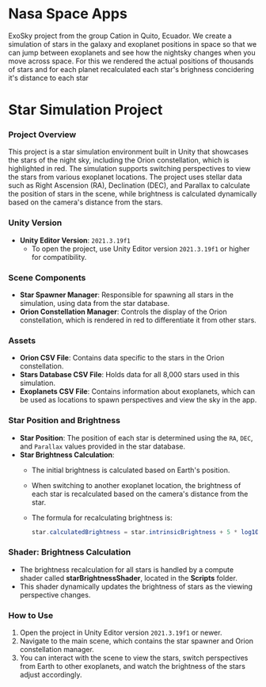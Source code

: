 # Nasa Space Apps 
 ExoSky project from the group Cation in Quito, Ecuador. We create a simulation of stars in the galaxy and exoplanet positions in space so that we can jump between exoplanets and see how the nightsky changes when you move across space. For this we rendered the actual positions of thousands of stars and for each planet recalculated each star's brighness concidering it's distance to each star

# Star Simulation Project

### Project Overview
This project is a star simulation environment built in Unity that showcases the stars of the night sky, including the Orion constellation, which is highlighted in red. The simulation supports switching perspectives to view the stars from various exoplanet locations. The project uses stellar data such as Right Ascension (RA), Declination (DEC), and Parallax to calculate the position of stars in the scene, while brightness is calculated dynamically based on the camera's distance from the stars.

### Unity Version
- **Unity Editor Version**: `2021.3.19f1`
  - To open the project, use Unity Editor version `2021.3.19f1` or higher for compatibility.

### Scene Components
- **Star Spawner Manager**: Responsible for spawning all stars in the simulation, using data from the star database.
- **Orion Constellation Manager**: Controls the display of the Orion constellation, which is rendered in red to differentiate it from other stars.

### Assets
- **Orion CSV File**: Contains data specific to the stars in the Orion constellation.
- **Stars Database CSV File**: Holds data for all 8,000 stars used in this simulation.
- **Exoplanets CSV File**: Contains information about exoplanets, which can be used as locations to spawn perspectives and view the sky in the app.

### Star Position and Brightness
- **Star Position**: The position of each star is determined using the `RA`, `DEC`, and `Parallax` values provided in the star database.
- **Star Brightness Calculation**:
  - The initial brightness is calculated based on Earth's position.
  - When switching to another exoplanet location, the brightness of each star is recalculated based on the camera's distance from the star.
  - The formula for recalculating brightness is:

    ```csharp
    star.calculatedBrightness = star.intrinsicBrightness + 5 * log10(distance / 10.0);
    ```

### Shader: Brightness Calculation
- The brightness recalculation for all stars is handled by a compute shader called **starBrightnessShader**, located in the **Scripts** folder.
- This shader dynamically updates the brightness of stars as the viewing perspective changes.

### How to Use
1. Open the project in Unity Editor version `2021.3.19f1` or newer.
2. Navigate to the main scene, which contains the star spawner and Orion constellation manager.
3. You can interact with the scene to view the stars, switch perspectives from Earth to other exoplanets, and watch the brightness of the stars adjust accordingly.
